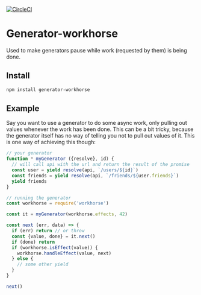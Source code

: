 [![CircleCI](https://circleci.com/gh/casperin/generator-workhorse.svg?style=svg)](https://circleci.com/gh/casperin/generator-workhorse)

# Generator-workhorse

Used to make generators pause while work (requested by them) is being done.

## Install

```sh
npm install generator-workhorse
```

## Example

Say you want to use a generator to do some async work, only pulling out values
whenever the work has been done. This can be a bit tricky, because the
generator itself has no way of telling you not to pull out values of it. This
is one way of achieving this though:

```js
// your generator
function * myGenerator ({resolve}, id) {
  // will call api with the url and return the result of the promise
  const user = yield resolve(api, `/users/${id}`)
  const friends = yield resolve(api, `/friends/${user.friends}`)
  yield friends
}

// running the generator
const workhorse = require('workhorse')

const it = myGenerator(workhorse.effects, 42)

const next (err, data) => {
  if (err) return // or throw
  const {value, done} = it.next()
  if (done) return
  if (workhorse.isEffect(value)) {
    workhorse.handleEffect(value, next)
  } else {
    // some other yield
  }
}

next()
```

